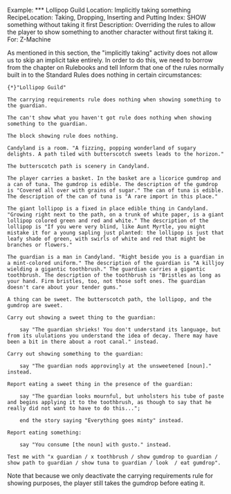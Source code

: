 Example: *** Lollipop Guild
Location: Implicitly taking something
RecipeLocation: Taking, Dropping, Inserting and Putting
Index: SHOW something without taking it first
Description: Overriding the rules to allow the player to show something to another character without first taking it.
For: Z-Machine

  
As mentioned in this section, the "implicitly taking" activity does not allow us to skip an implicit take entirely. In order to do this, we need to borrow from the chapter on Rulebooks and tell Inform that one of the rules normally built in to the Standard Rules does nothing in certain circumstances:

  

``` inform7
{*}"Lollipop Guild"

The carrying requirements rule does nothing when showing something to the guardian.

The can't show what you haven't got rule does nothing when showing something to the guardian.

The block showing rule does nothing.

Candyland is a room. "A fizzing, popping wonderland of sugary delights. A path tiled with butterscotch sweets leads to the horizon."

The butterscotch path is scenery in Candyland.

The player carries a basket. In the basket are a licorice gumdrop and a can of tuna. The gumdrop is edible. The description of the gumdrop is "Covered all over with grains of sugar." The can of tuna is edible. The description of the can of tuna is "A rare import in this place."

The giant lollipop is a fixed in place edible thing in Candyland. "Growing right next to the path, on a trunk of white paper, is a giant lollipop colored green and red and white." The description of the lollipop is "If you were very blind, like Aunt Myrtle, you might mistake it for a young sapling just planted: the lollipop is just that leafy shade of green, with swirls of white and red that might be branches or flowers."

The guardian is a man in Candyland. "Right beside you is a guardian in a mint-colored uniform." The description of the guardian is "A killjoy wielding a gigantic toothbrush." The guardian carries a gigantic toothbrush. The description of the toothbrush is "Bristles as long as your hand. Firm bristles, too, not those soft ones. The guardian doesn't care about your tender gums."

A thing can be sweet. The butterscotch path, the lollipop, and the gumdrop are sweet.

Carry out showing a sweet thing to the guardian:

	say "The guardian shrieks! You don't understand its language, but from its ululations you understand the idea of decay. There may have been a bit in there about a root canal." instead.

Carry out showing something to the guardian:

	say "The guardian nods approvingly at the unsweetened [noun]." instead.

Report eating a sweet thing in the presence of the guardian:

	say "The guardian looks mournful, but unholsters his tube of paste and begins applying it to the toothbrush, as though to say that he really did not want to have to do this...";

	end the story saying "Everything goes minty" instead.

Report eating something:

	say "You consume [the noun] with gusto." instead.

Test me with "x guardian / x toothbrush / show gumdrop to guardian / show path to guardian / show tuna to guardian / look  / eat gumdrop".
```

  
Note that because we only deactivate the carrying requirements rule for showing purposes, the player still takes the gumdrop before eating it.

